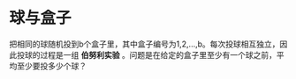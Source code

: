 # 球与盒子
把相同的球随机投到b个盒子里，其中盒子编号为1,2,...,b。每次投球相互独立，因此投球的过程是一组 **伯努利实验** 。问题是在给定的盒子里至少有一个球之前，平均至少要投多少个球？


